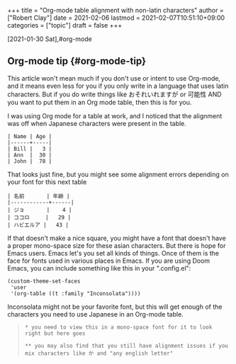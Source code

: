 +++
title = "Org-mode table alignment with non-latin characters"
author = ["Robert Clay"]
date = 2021-02-06
lastmod = 2021-02-07T10:51:10+09:00
categories = ["topic"]
draft = false
+++

<span class="timestamp-wrapper"><span class="timestamp">[2021-01-30 Sat]</span></span>,#org-mode


## Org-mode tip {#org-mode-tip}

This article won't mean much if you don't use or intent to use Org-mode, and it
means even less for you if you only write in a language that uses latin
characters. But if you do write things like おそれいれますが or 可能性 AND you
want to put them in an Org mode table, then this is for you.

I was using Org mode for a table at work, and I noticed that the alignment was
off when Japanese characters were present in the table.

```text
| Name | Age |
|------+-----|
| Bill |   3 |
| Ann  |  30 |
| John |  78 |
```

That looks just fine, but you might see some alignment errors depending on your
font for this next table

```text
| 名前       | 年齢 |
|------------+------|
| ジョ       |    4 |
| ココロ     |   29 |
| ハビエルア |   43 |
```

If that doesn't make a nice square, you might have a font that doesn't have a
proper mono-space size for these asian characters. But there is hope for Emacs
users. Emacs let's you set all kinds of things. Once of them is the face for
fonts used in various places in Emacs. If you are using Doom Emacs, you can
include something like this in your ".config.el":

<a id="code-snippet--org-table-config"></a>
```elisp
(custom-theme-set-faces
 'user
 '(org-table ((t :family "Inconsolata"))))
```

Inconsolata might not be your favorite font, but this will get enough of the
characters you need to use Japanese in an Org-mode table.

> `* you need to view this in a mono-space font for it to look right but here goes`
>
> `** you may also find that you still have alignment issues if you mix characters
> like か and "any english letter"`
